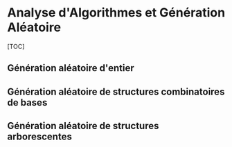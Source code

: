 # Analyse d'Algorithmes et Génération Aléatoire

[TOC]

## Génération aléatoire d'entier
## Génération aléatoire de structures combinatoires de bases
## Génération aléatoire de structures arborescentes